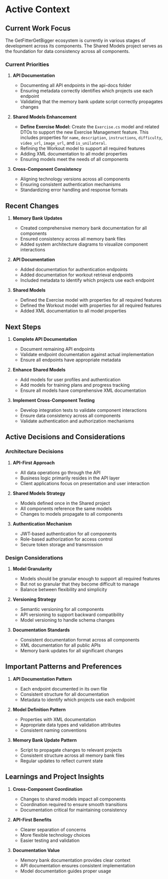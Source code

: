 # Active Context

## Current Work Focus

The GetFitterGetBigger ecosystem is currently in various stages of development across its components. The Shared Models project serves as the foundation for data consistency across all components.

### Current Priorities

1. **API Documentation**
   - Documenting all API endpoints in the api-docs folder
   - Ensuring metadata correctly identifies which projects use each endpoint
   - Validating that the memory bank update script correctly propagates changes

2. **Shared Models Enhancement**
   - **Define Exercise Model:** Create the `Exercise.cs` model and related DTOs to support the new Exercise Management feature. This includes properties for `name`, `description`, `instructions`, `difficulty`, `video_url`, `image_url`, and `is_unilateral`.
   - Refining the Workout model to support all required features
   - Adding XML documentation to all model properties
   - Ensuring models meet the needs of all components

3. **Cross-Component Consistency**
   - Aligning technology versions across all components
   - Ensuring consistent authentication mechanisms
   - Standardizing error handling and response formats

## Recent Changes

1. **Memory Bank Updates**
   - Created comprehensive memory bank documentation for all components
   - Ensured consistency across all memory bank files
   - Added system architecture diagrams to visualize component interactions

2. **API Documentation**
   - Added documentation for authentication endpoints
   - Added documentation for workout retrieval endpoints
   - Included metadata to identify which projects use each endpoint

3. **Shared Models**
   - Defined the Exercise model with properties for all required features
   - Defined the Workout model with properties for all required features
   - Added XML documentation to all model properties

## Next Steps

1. **Complete API Documentation**
   - Document remaining API endpoints
   - Validate endpoint documentation against actual implementation
   - Ensure all endpoints have appropriate metadata

2. **Enhance Shared Models**
   - Add models for user profiles and authentication
   - Add models for training plans and progress tracking
   - Ensure all models have comprehensive XML documentation

3. **Implement Cross-Component Testing**
   - Develop integration tests to validate component interactions
   - Ensure data consistency across all components
   - Validate authentication and authorization mechanisms

## Active Decisions and Considerations

### Architecture Decisions

1. **API-First Approach**
   - All data operations go through the API
   - Business logic primarily resides in the API layer
   - Client applications focus on presentation and user interaction

2. **Shared Models Strategy**
   - Models defined once in the Shared project
   - All components reference the same models
   - Changes to models propagate to all components

3. **Authentication Mechanism**
   - JWT-based authentication for all components
   - Role-based authorization for access control
   - Secure token storage and transmission

### Design Considerations

1. **Model Granularity**
   - Models should be granular enough to support all required features
   - But not so granular that they become difficult to manage
   - Balance between flexibility and simplicity

2. **Versioning Strategy**
   - Semantic versioning for all components
   - API versioning to support backward compatibility
   - Model versioning to handle schema changes

3. **Documentation Standards**
   - Consistent documentation format across all components
   - XML documentation for all public APIs
   - Memory bank updates for all significant changes

## Important Patterns and Preferences

1. **API Documentation Pattern**
   - Each endpoint documented in its own file
   - Consistent structure for all documentation
   - Metadata to identify which projects use each endpoint

2. **Model Definition Pattern**
   - Properties with XML documentation
   - Appropriate data types and validation attributes
   - Consistent naming conventions

3. **Memory Bank Update Pattern**
   - Script to propagate changes to relevant projects
   - Consistent structure across all memory bank files
   - Regular updates to reflect current state

## Learnings and Project Insights

1. **Cross-Component Coordination**
   - Changes to shared models impact all components
   - Coordination required to ensure smooth transitions
   - Documentation critical for maintaining consistency

2. **API-First Benefits**
   - Clearer separation of concerns
   - More flexible technology choices
   - Easier testing and validation

3. **Documentation Value**
   - Memory bank documentation provides clear context
   - API documentation ensures consistent implementation
   - Model documentation guides proper usage

